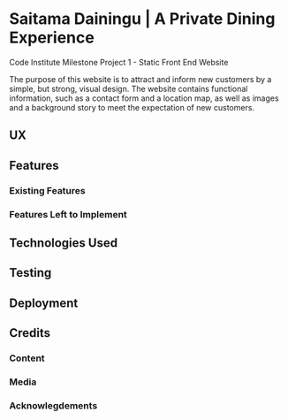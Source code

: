 # Saitama Dainingu | A Private Dining Experience
Code Institute Milestone Project 1 - Static Front End Website

The purpose of this website is to attract and inform new customers by a simple, but strong, visual design. The website contains functional information, such as a contact form and a location map, as well as images and a background story to meet the expectation of new customers.



## UX





## Features


### Existing Features


### Features Left to Implement





## Technologies Used


## Testing




## Deployment





## Credits



### Content



### Media




### Acknowlegdements







